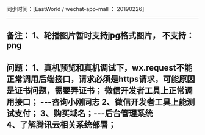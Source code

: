 同步时间：[EastWorld / wechat-app-mall ： 20190226]

----------------------------------------------------------------------
备注：
1、轮播图片暂时支持jpg格式图片，
不支持：png
----------------------------------------------------------------------
问题：
1、真机预览和真机调试下，wx.request不能正常调用后端接口，请求必须是https请求，可能原因是证书问题，需要弄证书；
     微信开发者工具上正常调用接口； ---咨询小刚同志
2、微信开发者工具上能测试支付；
3、购买域名；---后台管理系统     
4、了解腾讯云相关系统部署；
----------------------------------------------------------------------
